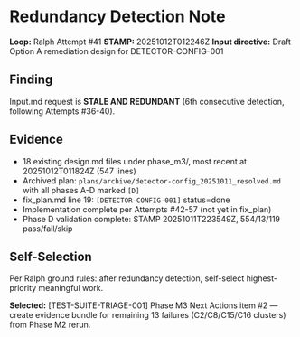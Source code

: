 # Redundancy Detection Note

**Loop:** Ralph Attempt #41
**STAMP:** 20251012T012246Z
**Input directive:** Draft Option A remediation design for DETECTOR-CONFIG-001

## Finding
Input.md request is **STALE AND REDUNDANT** (6th consecutive detection, following Attempts #36-40).

## Evidence
- 18 existing design.md files under phase_m3/, most recent at 20251012T011824Z (547 lines)
- Archived plan: `plans/archive/detector-config_20251011_resolved.md` with all phases A-D marked `[D]`
- fix_plan.md line 19: `[DETECTOR-CONFIG-001]` status=done
- Implementation complete per Attempts #42-57 (not yet in fix_plan)
- Phase D validation complete: STAMP 20251011T223549Z, 554/13/119 pass/fail/skip

## Self-Selection
Per Ralph ground rules: after redundancy detection, self-select highest-priority meaningful work.

**Selected:** [TEST-SUITE-TRIAGE-001] Phase M3 Next Actions item #2 — create evidence bundle for remaining 13 failures (C2/C8/C15/C16 clusters) from Phase M2 rerun.
